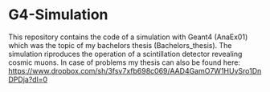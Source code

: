 # G4-Simulation
This repository contains the code of a simulation with Geant4 (AnaEx01) which was the topic of my bachelors thesis (Bachelors_thesis). The simulation riproduces the operation of a scintillation detector revealing cosmic muons. In case of problems my thesis can also be found here: https://www.dropbox.com/sh/3fsv7xfb698c069/AAD4GamO7W1HUvSro1DnDPDja?dl=0
